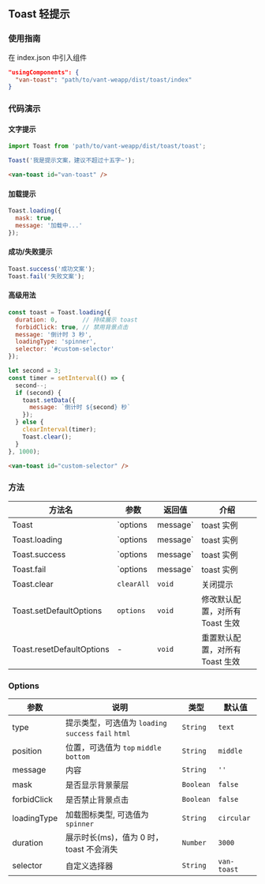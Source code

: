 ## Toast 轻提示

### 使用指南

在 index.json 中引入组件
```json
"usingComponents": {
  "van-toast": "path/to/vant-weapp/dist/toast/index"
}
```

### 代码演示

#### 文字提示

```javascript
import Toast from 'path/to/vant-weapp/dist/toast/toast';

Toast('我是提示文案，建议不超过十五字~');
```

```html
<van-toast id="van-toast" />
```

#### 加载提示

```javascript
Toast.loading({
  mask: true,
  message: '加载中...'
});
```


#### 成功/失败提示

```javascript
Toast.success('成功文案');
Toast.fail('失败文案');
```


#### 高级用法

```javascript
const toast = Toast.loading({
  duration: 0,       // 持续展示 toast
  forbidClick: true, // 禁用背景点击
  message: '倒计时 3 秒',
  loadingType: 'spinner',
  selector: '#custom-selector'
});

let second = 3;
const timer = setInterval(() => {
  second--;
  if (second) {
    toast.setData({
      message: `倒计时 ${second} 秒`
    });
  } else {
    clearInterval(timer);
    Toast.clear();
  }
}, 1000);
```

```html
<van-toast id="custom-selector" />
```

### 方法

| 方法名 | 参数 | 返回值 | 介绍 |
|-----------|-----------|-----------|-------------|
| Toast | `options | message` | toast 实例 | 展示提示 |
| Toast.loading | `options | message` | toast 实例 | 展示加载提示 |
| Toast.success | `options | message` | toast 实例 | 展示成功提示 |
| Toast.fail | `options | message` | toast 实例 | 展示失败提示 |
| Toast.clear | `clearAll` | `void` | 关闭提示 |
| Toast.setDefaultOptions | `options` | `void` | 修改默认配置，对所有 Toast 生效 |
| Toast.resetDefaultOptions | - | `void` | 重置默认配置，对所有 Toast 生效 |

### Options

| 参数 | 说明 | 类型 | 默认值 |
|-----------|-----------|-----------|-------------|
| type | 提示类型，可选值为 `loading` `success` `fail` `html` | `String` | `text` |
| position | 位置，可选值为 `top` `middle` `bottom` | `String` | `middle` |
| message | 内容 | `String` | `''` | - |
| mask | 是否显示背景蒙层 | `Boolean` | `false` |
| forbidClick | 是否禁止背景点击 | `Boolean` | `false` |
| loadingType | 加载图标类型, 可选值为 `spinner` | `String` | `circular` |
| duration | 展示时长(ms)，值为 0 时，toast 不会消失 | `Number` | `3000` |
| selector | 自定义选择器 | `String` | `van-toast` |
